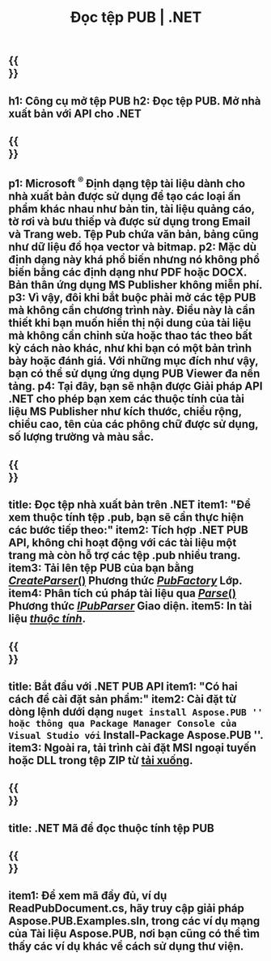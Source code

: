 ﻿---
translation: true
template: /_templates/reader-net.md
title: Đọc tệp PUB | .NET
description: Mở tệp Nhà xuất bản theo lập trình. Giải pháp API C# .NET để đọc thuộc tính PUB. Sử dụng nó để tích hợp vào dự án của bạn.
url: /net/read-pub-file/
metakeywords: mở tệp pub .net, xem các tệp của nhà xuất bản c#, đọc tệp của nhà xuất bản, trình xem của nhà xuất bản cho c#, trình đọc định dạng pub, trình mở tệp pub
family: pub
platformtag: net
---

{{<section banner>}}
---
h1: Công cụ mở tệp PUB
h2: Đọc tệp PUB. Mở nhà xuất bản với API cho .NET
---

{{<section overview>}}
---
p1: Microsoft <sup> ® </sup> Định dạng tệp tài liệu dành cho nhà xuất bản được sử dụng để tạo các loại ấn phẩm khác nhau như bản tin, tài liệu quảng cáo, tờ rơi và bưu thiếp và được sử dụng trong Email và Trang web. Tệp Pub chứa văn bản, bảng cũng như dữ liệu đồ họa vector và bitmap.
p2: Mặc dù định dạng này khá phổ biến nhưng nó không phổ biến bằng các định dạng như PDF hoặc DOCX. Bản thân ứng dụng MS Publisher không miễn phí.
p3: Vì vậy, đôi khi bắt buộc phải mở các tệp PUB mà không cần chương trình này. Điều này là cần thiết khi bạn muốn hiển thị nội dung của tài liệu mà không cần chỉnh sửa hoặc thao tác theo bất kỳ cách nào khác, như khi bạn có một bản trình bày hoặc đánh giá. Với những mục đích như vậy, bạn có thể sử dụng ứng dụng PUB Viewer đa nền tảng.
p4: Tại đây, bạn sẽ nhận được Giải pháp API .NET cho phép bạn xem các thuộc tính của tài liệu MS Publisher như kích thước, chiều rộng, chiều cao, tên của các phông chữ được sử dụng, số lượng trường và màu sắc.
---

{{<section feature1>}}
---
title: Đọc tệp nhà xuất bản trên .NET
item1: "Để xem thuộc tính tệp .pub, bạn sẽ cần thực hiện các bước tiếp theo:"
item2: Tích hợp .NET PUB API, không chỉ hoạt động với các tài liệu một trang mà còn hỗ trợ các tệp .pub nhiều trang.
item3: Tải lên tệp PUB của bạn bằng [*CreateParser*()](https://reference.aspose.com/pub/net/aspose.pub/pubfactory/methods/createparser/index) Phương thức [*PubFactory*](https://reference.aspose.com/pub/net/aspose.pub/pubfactory/) Lớp.
item4: Phân tích cú pháp tài liệu qua [*Parse*()](https://reference.aspose.com/pub/net/aspose.pub/ipubparser/methods/parse) Phương thức [*IPubParser*](https://hamkhảo.aspose.com/pub/net/aspose.pub/ipubparser) Giao diện.
item5: In tài liệu [*thuộc tính*](https://reference.aspose.com/pub/net/aspose.pub/document/#properties).
---

{{<section feature2>}}
---
title: Bắt đầu với .NET PUB API
item1: "Có hai cách để cài đặt sản phẩm:"
item2: Cài đặt từ dòng lệnh dưới dạng `` nuget install Aspose.PUB '' hoặc thông qua Package Manager Console của Visual Studio với `` Install-Package Aspose.PUB ''.
item3: Ngoài ra, tải trình cài đặt MSI ngoại tuyến hoặc DLL trong tệp ZIP từ [tải xuống](https://releases.aspose.com/pub/net/).
---

{{<section codeexample>}}
---
title: .NET Mã để đọc thuộc tính tệp PUB
---

{{<section summary>}}
---
item1: Để xem mã đầy đủ, ví dụ ReadPubDocument.cs, hãy truy cập giải pháp Aspose.PUB.Examples.sln, trong các ví dụ mạng của Tài liệu Aspose.PUB, nơi bạn cũng có thể tìm thấy các ví dụ khác về cách sử dụng thư viện.
---